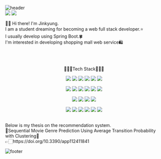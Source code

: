 ![header](https://capsule-render.vercel.app/api?type=waving&color=50:FFBDD5,50:FFD5D5&height=230&text=Hi!%20I'm%20Jinkyung&animation=twinkling&fontColor=ffffff&section=header)
<br>
<img src="https://img.shields.io/badge/lxs987@naver.com-03c75a?style=flat-square&logo=Naver&logoColor=white"/>
<img src="https://img.shields.io/badge/lxsz987@gmail.com-ea4335?style=flat-square&logo=Gmail&logoColor=white"/>
<br>

👋🏻 Hi there! I'm Jinkyung.<br>
I am a student dreaming for becoming a web full stack developer.⭐<br>
I usually develop using Spring Boot.🍀<br>
I'm interested in developing shopping mall web service🛍️<br><br>


<br>
<p align="center">
👩🏻‍💻Tech Stack👩🏻‍💻<br>
</p>
<p align="center">
<img src="https://img.shields.io/badge/Java-007396?style=flat-square&logo=Java&logoColor=white"/></a>
<img src="https://img.shields.io/badge/JavaScript-f7df1e?style=flat-square&logo=JavaScript&logoColor=white"/></a>
<img src="https://img.shields.io/badge/HTML5-e34f26?style=flat-square&logo=HTML5&logoColor=white"/></a>
<img src="https://img.shields.io/badge/CSS3-1572b6?style=flat-square&logo=CSS3&logoColor=white"/></a>
<img src="https://img.shields.io/badge/Spring-6DB33F?style=flat-square&logo=Spring&logoColor=white"/></a>
<img src="https://img.shields.io/badge/SpringBoot-6DB33F?style=flat-square&logo=SpringBoot&logoColor=white"/> 
</p>
<p align="center">
<img src="https://img.shields.io/badge/C-a8b9cc?style=flat-square&logo=C&logoColor=white"/></a>
<img src="https://img.shields.io/badge/C%2B%2B-00599c?style=flat-square&logo=C%2B%2B&logoColor=white"/></a>
<img src="https://img.shields.io/badge/Python-3776ab?style=flat-square&logo=Python&logoColor=white"/></a>
<img src="https://img.shields.io/badge/Oracle-f80000?style=flat-square&logo=Oracle&logoColor=white"/></a>
<img src="https://img.shields.io/badge/MySQL-4479a1?style=flat-square&logo=MySQL&logoColor=white"/></a>
<img src="https://img.shields.io/badge/Apache Tomcat-f8dc75?style=flat-square&logo=Apache Tomcat&logoColor=white"/>
</p>
<p align="center">
<img src="https://img.shields.io/badge/Amazon AWS-232f3e?style=flat-square&logo=Amazon AWS&logoColor=white"/></a>
<img src="https://img.shields.io/badge/Amazon S3-569A31?style=flat-square&logo=Amazon S3&logoColor=white"/></a>
<img src="https://img.shields.io/badge/Amazon DynamoDB-4053d6?style=flat-square&logo=Amazon DynamoDB&logoColor=white"/></a>
<img src="https://img.shields.io/badge/Amazon Lambda-ff9900?style=flat-square&logo=AWS Lambda&logoColor=white"/>
</p>
<p align="center">
<img src="https://img.shields.io/badge/Eclipse IDE-2c2255?style=flat-square&logo=Eclipse IDE&logoColor=white"/></a>
<img src="https://img.shields.io/badge/Visual Studio Code-007acc?style=flat-square&logo=Visual Studio Code&logoColor=white"/></a>
<img src="https://img.shields.io/badge/Spyder IDE-ff0000?style=flat-square&logo=Spyder IDE&logoColor=white"/></a>
<img src="https://img.shields.io/badge/Jupyter-f37626?style=flat-square&logo=Jupyter&logoColor=white"/></a>
<img src="https://img.shields.io/badge/Google Colab-f9ab00?style=flat-square&logo=Google Colab&logoColor=white"/></a>
<img src="https://img.shields.io/badge/Android Studio-3ddc84?style=flat-square&logo=Android Studio&logoColor=white"/></a>
</p>

<br>
Below is my thesis on the recommendation system.<br>
📖Sequential Movie Genre Prediction Using Average Transition Probability with Clustering📖<br>
👉🏻https://doi.org/10.3390/app112411841 <br>

![footer](https://capsule-render.vercel.app/api?type=waving&color=50:FFBDD5,50:FFD5D5&height=100&section=footer)

